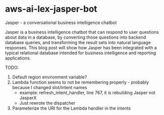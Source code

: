 # aws-ai-lex-jasper-bot
Jasper - a conversational business intelligence chatbot

Jasper is a business intelligence chatbot that can respond to user questions about data in a database, by converting those questions into backend database queries, and transforming the result sets into natural language responses.  This blog post will show how Jasper has been integrated with a typical relational database intended for business intelligence and reporting applications.

TODO: 
1. Default region environment variable?
2. Lambda function seems to not be remembering properly - probably because I changed slot/intent names
   - example: refresh_intent_handler, line 767, it is rebuilding Jasper not JasperX
   - Just rewrote the dispatcher
3. Parameterize the URI for the Lambda handler in the intents
